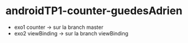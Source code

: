 # androidTP1-counter-guedesAdrien

- exo1 counter -> sur la branch master
- exo2 viewBinding -> sur la branch viewBinding 
